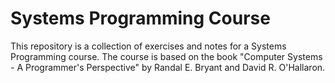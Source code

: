# Systems Programming Course

This repository is a collection of exercises and notes for a Systems Programming course. The course is based on the book "Computer Systems - A Programmer's Perspective" by Randal E. Bryant and David R. O'Hallaron.
